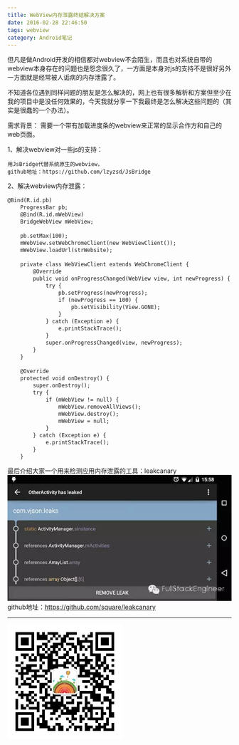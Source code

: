 ```yaml
---
title: WebView内存泄露终结解决方案
date: 2016-02-28 22:46:50
tags: webview
category: Android笔记
---
```

但凡是做Android开发的相信都对webview不会陌生，而且也对系统自带的webview本身存在的问题也是怨念很久了，一方面是本身对js的支持不是很好另外一方面就是经常被人诟病的内存泄露了。

不知道各位遇到同样问题的朋友是怎么解决的，网上也有很多解析和方案但至少在我的项目中是没任何效果的，今天我就分享一下我最终是怎么解决这些问题的（其实是很蠢的一个办法）。

需求背景：
需要一个带有加载进度条的webview来正常的显示合作方和自己的web页面。

1、解决webview对一些js的支持：

```
用JsBridge代替系统原生的webview，
github地址：https://github.com/lzyzsd/JsBridge
```
2、解决webview内存泄露：

```
@Bind(R.id.pb)
    ProgressBar pb;
    @Bind(R.id.mWebView)
    BridgeWebView mWebView;

    pb.setMax(100);
    mWebView.setWebChromeClient(new WebViewClient());
    mWebView.loadUrl(strWebsite);

    private class WebViewClient extends WebChromeClient {
        @Override
        public void onProgressChanged(WebView view, int newProgress) {
            try {
                pb.setProgress(newProgress);
                if (newProgress == 100) {
                    pb.setVisibility(View.GONE);
                }
            } catch (Exception e) {
                e.printStackTrace();
            }
            super.onProgressChanged(view, newProgress);
        }
    }

    @Override
    protected void onDestroy() {
        super.onDestroy();
        try {
            if (mWebView != null) {
                mWebView.removeAllViews();
                mWebView.destroy();
                mWebView = null;
            }
        } catch (Exception e) {
            e.printStackTrace();
        }
    }
```
最后介绍大家一个用来检测应用内存泄露的工具：leakcanary
![](https://github.com/logan62334/ImageArchive/raw/master/Android/5.jpg)
github地址：https://github.com/square/leakcanary
***

![FullStackEngineer的公众号，更多分享](https://github.com/logan62334/ImageArchive/raw/master/weixin/weixin.jpg)
